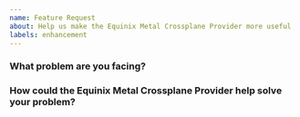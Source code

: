 ```yaml
---
name: Feature Request
about: Help us make the Equinix Metal Crossplane Provider more useful
labels: enhancement
---
```

<!--
Thank you for helping to improve the provider!

Please be sure to search for open issues before raising a new one. We use issues
for bug reports and feature requests. Please find us at https://slack.equinixmetal.com or
https://slack.crossplane.io for questions and discussion.
-->

### What problem are you facing?
<!--
Please tell us a little about your use case - it's okay if it's hypothetical!
Leading with this context helps frame the feature request so we can ensure we
implement it sensibly.
-->

### How could the Equinix Metal Crossplane Provider help solve your problem?
<!--
Let us know how you think Crossplane could help with your use case. 
-->
